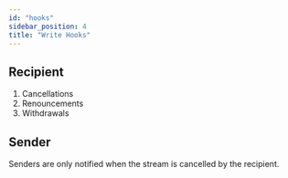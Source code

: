 ```yaml
---
id: "hooks"
sidebar_position: 4
title: "Write Hooks"
---
```


## Recipient

1. Cancellations
2. Renouncements
3. Withdrawals

## Sender

Senders are only notified when the stream is cancelled by the recipient.
